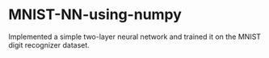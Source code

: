 # MNIST-NN-using-numpy
Implemented a simple two-layer neural network and trained it on the MNIST digit recognizer dataset. 
